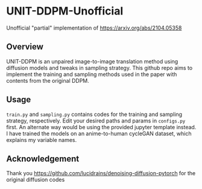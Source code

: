 # UNIT-DDPM-Unofficial

Unofficial "partial" implementation of https://arxiv.org/abs/2104.05358

## Overview
UNIT-DDPM is an unpaired image-to-image translation method using diffusion models and tweaks in sampling strategy. This github repo aims to implement the training and sampling methods used in the paper with contents from the original DDPM.

## Usage
`train.py` and `sampling.py` contains codes for the training and sampling strategy, respectively. Edit your desired paths and params in `configs.py` first. An alternate way would be using the provided jupyter template instead. I have trained the models on an anime-to-human cycleGAN dataset, which explains my variable names.

## Acknowledgement
Thank you https://github.com/lucidrains/denoising-diffusion-pytorch for the original diffusion codes
